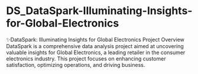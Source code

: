 # DS_DataSpark-Illuminating-Insights-for-Global-Electronics
✨DataSpark: Illuminating Insights for Global Electronics Project Overview DataSpark is a comprehensive data analysis project aimed at uncovering valuable insights for Global Electronics, a leading retailer in the consumer electronics industry. This project focuses on enhancing customer satisfaction, optimizing operations, and driving business.
